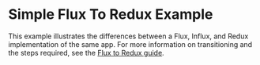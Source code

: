 # Simple Flux To Redux Example

This example illustrates the differences between a Flux, Influx, and Redux implementation of the same app. For more 
information on transitioning and the steps required, see the [Flux to Redux guide](../../../doc/flux_to_redux.md).